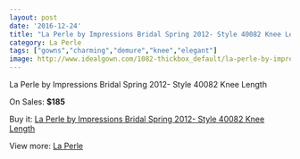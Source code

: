 ```yaml
---
layout: post
date: '2016-12-24'
title: "La Perle by Impressions Bridal Spring 2012- Style 40082 Knee Length"
category: La Perle
tags: ["gowns","charming","demure","knee","elegant"]
image: http://www.idealgown.com/1082-thickbox_default/la-perle-by-impressions-bridal-spring-2012-style-40082-knee-length.jpg
---
```

La Perle by Impressions Bridal Spring 2012- Style 40082 Knee Length

On Sales: **$185**
<a href="https://www.idealgown.com/en/la-perle/489-la-perle-by-impressions-bridal-spring-2012-style-40082-knee-length.html"><amp-img layout="responsive" width="600" height="600" src="//www.idealgown.com/1082-thickbox_default/la-perle-by-impressions-bridal-spring-2012-style-40082-knee-length.jpg" alt="La Perle by Impressions Bridal Spring 2012- Style 40082 Knee Length 0" /></a>

Buy it: [La Perle by Impressions Bridal Spring 2012- Style 40082 Knee Length](https://www.idealgown.com/en/la-perle/489-la-perle-by-impressions-bridal-spring-2012-style-40082-knee-length.html "La Perle by Impressions Bridal Spring 2012- Style 40082 Knee Length")

View more: [La Perle](https://www.idealgown.com/en/8-la-perle "La Perle")